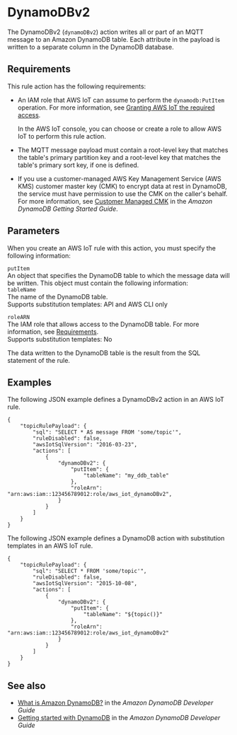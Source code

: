 # DynamoDBv2<a name="dynamodb-v2-rule-action"></a>

The DynamoDBv2 \(`dynamoDBv2`\) action writes all or part of an MQTT message to an Amazon DynamoDB table\. Each attribute in the payload is written to a separate column in the DynamoDB database\.

## Requirements<a name="dynamodb-v2-rule-action-requirements"></a>

This rule action has the following requirements:
+ An IAM role that AWS IoT can assume to perform the `dynamodb:PutItem` operation\. For more information, see [Granting AWS IoT the required access](iot-create-role.md)\.

  In the AWS IoT console, you can choose or create a role to allow AWS IoT to perform this rule action\.
+ The MQTT message payload must contain a root\-level key that matches the table's primary partition key and a root\-level key that matches the table's primary sort key, if one is defined\.
+ If you use a customer\-managed AWS Key Management Service \(AWS KMS\) customer master key \(CMK\) to encrypt data at rest in DynamoDB, the service must have permission to use the CMK on the caller's behalf\. For more information, see [Customer Managed CMK](https://docs.aws.amazon.com/amazondynamodb/latest/developerguide/encryption.howitworks.html#managed-cmk-customer-managed) in the *Amazon DynamoDB Getting Started Guide*\.

## Parameters<a name="dynamodb-v2-rule-action-parameters"></a>

When you create an AWS IoT rule with this action, you must specify the following information:

`putItem`  
An object that specifies the DynamoDB table to which the message data will be written\. This object must contain the following information:    
`tableName`  
The name of the DynamoDB table\.  
Supports substitution templates: API and AWS CLI only

`roleARN`  
The IAM role that allows access to the DynamoDB table\. For more information, see [Requirements](#dynamodb-v2-rule-action-requirements)\.  
Supports substitution templates: No

The data written to the DynamoDB table is the result from the SQL statement of the rule\.

## Examples<a name="dynamodb-v2-rule-action-examples"></a>

The following JSON example defines a DynamoDBv2 action in an AWS IoT rule\.

```
{
    "topicRulePayload": {
        "sql": "SELECT * AS message FROM 'some/topic'", 
        "ruleDisabled": false,
        "awsIotSqlVersion": "2016-03-23",
        "actions": [
            {
                "dynamoDBv2": {
                    "putItem": {
                        "tableName": "my_ddb_table"
                    },
                    "roleArn": "arn:aws:iam::123456789012:role/aws_iot_dynamoDBv2", 
                }
            }
        ]
    }
}
```

The following JSON example defines a DynamoDB action with substitution templates in an AWS IoT rule\.

```
{
    "topicRulePayload": {
        "sql": "SELECT * FROM 'some/topic'",
        "ruleDisabled": false,
        "awsIotSqlVersion": "2015-10-08",
        "actions": [
            {
                "dynamoDBv2": {
                    "putItem": {
                        "tableName": "${topic()}"
                    },
                    "roleArn": "arn:aws:iam::123456789012:role/aws_iot_dynamoDBv2"
                }
            }
        ]
    }
}
```

## See also<a name="dynamodb-v2-rule-action-see-also"></a>
+ [What is Amazon DynamoDB?](https://docs.aws.amazon.com/amazondynamodb/latest/developerguide/) in the *Amazon DynamoDB Developer Guide*
+ [Getting started with DynamoDB](https://docs.aws.amazon.com/amazondynamodb/latest/developerguide/GettingStartedDynamoDB.html) in the *Amazon DynamoDB Developer Guide*